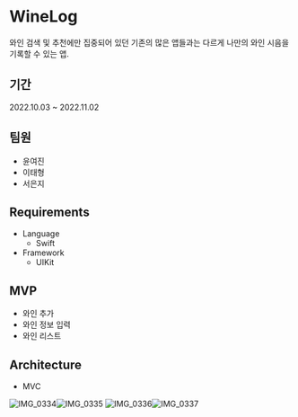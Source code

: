 # WineLog
와인 검색 및 추천에만 집중되어 있던 기존의 많은 앱들과는 다르게 나만의 와인 시음을 기록할 수 있는 앱.

## 기간
2022.10.03 ~ 2022.11.02

## 팀원
- 윤여진
- 이태형
- 서은지

## Requirements
- Language
    - Swift
- Framework
    - UIKit
    
## MVP
- 와인 추가
- 와인 정보 입력
- 와인 리스트

## Architecture
- MVC

![IMG_0334](https://user-images.githubusercontent.com/85544383/209137805-9e63d1b4-3e44-4564-8a7c-0a82edf72e73.PNG)![IMG_0335](https://user-images.githubusercontent.com/85544383/209138431-b66614af-4aec-4a90-877e-d5d222f3bceb.PNG)
![IMG_0336](https://user-images.githubusercontent.com/85544383/209138492-a5a77bf8-8c3e-42df-8ad4-96ccd0efde10.PNG)![IMG_0337](https://user-images.githubusercontent.com/85544383/209138533-405a75de-9be4-4600-895c-d86489d3b365.PNG)

